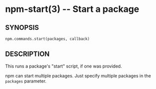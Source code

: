npm-start(3) -- Start a package
===============================




























































































































































































































<extoc></extoc>

## SYNOPSIS

    npm.commands.start(packages, callback)

## DESCRIPTION

This runs a package's "start" script, if one was provided.

npm can start multiple packages. Just specify multiple packages in the
`packages` parameter.
